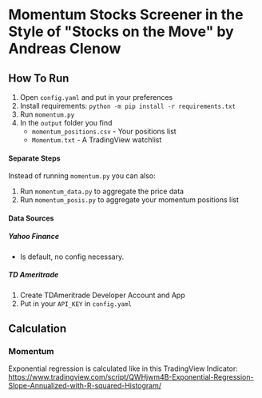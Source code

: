 # Momentum Stocks Screener in the Style of "Stocks on the Move" by Andreas Clenow
## How To Run
1. Open `config.yaml` and put in your preferences 
2. Install requirements: `python -m pip install -r requirements.txt`
3. Run `momentum.py`
4. In the `output` folder you find
   - `momentum_positions.csv` - Your positions list
   - `Momentum.txt` - A TradingView watchlist



#### Separate Steps

Instead of running `momentum.py` you can also:

1. Run `momentum_data.py` to aggregate the price data
2. Run `momentum_posis.py` to aggregate your momentum positions list



#### Data Sources

##### Yahoo Finance

- Is default, no config necessary.

##### TD Ameritrade

1. Create TDAmeritrade Developer Account and App
2. Put in your `API_KEY` in `config.yaml`



## Calculation

### Momentum

Exponential regression is calculated like in this TradingView Indicator: https://www.tradingview.com/script/QWHjwm4B-Exponential-Regression-Slope-Annualized-with-R-squared-Histogram/

